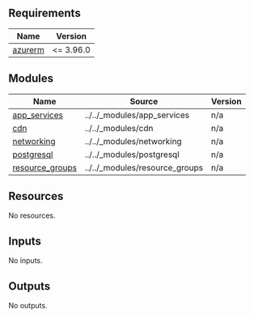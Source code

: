 <!-- markdownlint-disable -->
<!-- BEGINNING OF PRE-COMMIT-TERRAFORM DOCS HOOK -->
## Requirements

| Name | Version |
|------|---------|
| <a name="requirement_azurerm"></a> [azurerm](#requirement\_azurerm) | <= 3.96.0 |

## Modules

| Name | Source | Version |
|------|--------|---------|
| <a name="module_app_services"></a> [app\_services](#module\_app\_services) | ../../_modules/app_services | n/a |
| <a name="module_cdn"></a> [cdn](#module\_cdn) | ../../_modules/cdn | n/a |
| <a name="module_networking"></a> [networking](#module\_networking) | ../../_modules/networking | n/a |
| <a name="module_postgresql"></a> [postgresql](#module\_postgresql) | ../../_modules/postgresql | n/a |
| <a name="module_resource_groups"></a> [resource\_groups](#module\_resource\_groups) | ../../_modules/resource_groups | n/a |

## Resources

No resources.

## Inputs

No inputs.

## Outputs

No outputs.
<!-- END OF PRE-COMMIT-TERRAFORM DOCS HOOK -->
